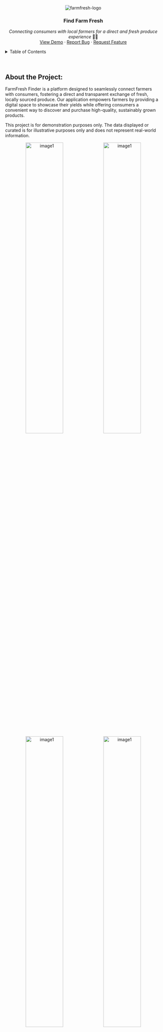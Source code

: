 &nbsp;

<p display="flex" align="center" justify="center">
    <img src="https://github.com/Ktn-mariam/FarmFresh-Finder/assets/113761859/148e7c5a-ad43-480c-bb06-725f77eae9df" alt="farmfresh-logo" />
    <h3 align="center">Find Farm Fresh</h3>
</p>
<p align="center">
    <em>Connecting consumers with local farmers for a direct and fresh produce experience</em> 🧑‍🌾
    <br/>
    <a href="">View Demo</a>
    ·
    <a href="https://github.com/Ktn-mariam/FarmFresh-Finder/issues">Report Bug</a>
    ·
    <a href="https://github.com/Ktn-mariam/FarmFresh-Finder/issues">Request Feature</a>
  </p>

<details>
  <summary>Table of Contents</summary>
  <ol>
    <li>
      <a href="#about-the-project">About The Project</a>
      <ul>
        <li><a href="#built-with">Built With</a></li>
      </ul>
    </li>
    <li>
      <a href="#getting-started">Getting Started</a>
      <ul>
        <li><a href="#prerequisites">Prerequisites</a></li>
        <li><a href="#installation">Installation</a></li>
      </ul>
    </li>
    <li><a href="#usage">Usage</a></li>
    <li><a href="#roadmap">Roadmap</a></li>
    <li><a href="#contributing">Contributing</a></li>
    <li><a href="#license">License</a></li>
    <li><a href="#contact">Contact</a></li>
    <li><a href="#acknowledgments">Acknowledgments</a></li>
  </ol>
</details>

&nbsp;

<h2>About the Project:</h2>

<!-- <div align="center">
       <img src="https://github.com/Ktn-mariam/FarmFresh-Finder/assets/113761859/7c2ff919-aeae-421d-b300-0f32aa1de144" alt="image1" width="75%"/>
</div> -->

FarmFresh Finder is a platform designed to seamlessly connect farmers with consumers, fostering a direct and transparent exchange of fresh, locally sourced produce. Our application empowers farmers by providing a digital space to showcase their yields while offering consumers a convenient way to discover and purchase high-quality, sustainably grown products.

<!-- <h3 align="center" >!! Note: This is a Demo Project !!</h3> -->
<p>This project is for demonstration purposes only. The data displayed or curated is for illustrative purposes only and does not represent real-world information.</p>

<!-- <h3 align="center">Consumer's Profile</h3> -->
<div display="flex" align="center">
       <img src="https://github.com/user-attachments/assets/48ec8886-4a44-47cc-916c-ff35af453c82" alt="image1" width="49%"/>
       <img src="https://github.com/user-attachments/assets/ca45ba1b-c05b-4886-8456-144e740b3fe6" alt="image1" width="49%"/>
</div>

<!-- <div align="center">
</div> -->

<!-- <h3 align="center">Products displayed under categories</h3> -->
<div display="flex" align="center">
       <img src="https://github.com/user-attachments/assets/b53ab44b-35de-4df1-b012-9dc2a55d0d4c" alt="image1" width="49%"/>
       <img src="https://github.com/user-attachments/assets/ea6b53d8-d8f0-4fc3-8a81-76b193e717e3" alt="image1" width="49%"/>
</div>

<!-- <h3 align="center">Product Detail Page</h3>
<div align="center">
</div> -->

<!-- <h3 align="center">Shopping Cart Page</h3> -->
<div display="flex" align="center">
    <img src="https://github.com/user-attachments/assets/0f109b2f-8fc9-4922-aae4-724240f2da00" alt="image1" width="49%"/>
    <img src="https://github.com/user-attachments/assets/e94bd2aa-55fa-4c2b-af1b-8213653eafa1" alt="image1" width="49%"/>
</div>

<!-- <h3 align="center">Farmer's Profile</h3> -->
<div display="flex" align="center">
    <img src="https://github.com/user-attachments/assets/a899482c-55e0-44e4-9394-047cd530ec99" alt="image1" width="49%"/>
    <img src="https://github.com/user-attachments/assets/6fb27a5e-48ec-494f-bbf4-79bf6277abc1" alt="image2" width="49%"/>
    <!-- <img src="https://github.com/user-attachments/assets/d121772c-fec4-455f-bd03-2b12c7a37781" alt="image2" width="49%"/>
    <img src="https://github.com/user-attachments/assets/ae633af6-08a5-4635-a9b5-20bd68053474" alt="image2" width="49%"/> -->
</div>
<!-- 
<h3 align="center">Order's Page</h3>
<div align="center">
</div> -->

<!-- <h3 align="center">Sign Up</h3> -->
<!-- <div display="flex" align="center">
       <img src="https://github.com/Ktn-mariam/FarmFresh-Finder/assets/113761859/6e3359da-2dcb-49b2-94fb-fcfbfb2f7b43" alt="image1" width="49%"/>
       <img src="https://github.com/Ktn-mariam/FarmFresh-Finder/assets/113761859/e3255f6f-fd4f-4f9c-a8ce-261537175a15" alt="image1" width="49%"/>
</div> -->

<!-- <div align="center">
</div> -->

<!-- <h3 align="center">Log In</h3> -->
<!-- <div align="center">
    <img src="https://github.com/user-attachments/assets/1837b757-7666-43dd-bc34-c8f3f977796d" alt="image1" width="70%"/>
</div> -->


### As a consumer, you can:

- Discover fresh farm produce with doorstep delivery.
- Connect with local farmers, explore profiles, and access contact information.
- Leave and read reviews for transparent, trustworthy relationships.
- Join for free, enjoying an open marketplace for farmers and consumers.

### As a farmer, you can:

- Expand your market, and sell directly to consumers beyond local markets.
- Tailor product offerings, pricing, and promotions for market demands and consumer preferences.
- Collect valuable consumer feedback for continuous improvement in product quality and farming practices.
- Utilize a 30-day sales graph to track daily sales, gaining valuable insights.
- Showcase products online for visibility, even without delivery services.

<p align="right"><a href="#readme-top">back to top</a></p>

## API Routes

### 1. Authentication Routes

| Action |  Route  | Method |
|:-----|:--------:|------:|
| User login for farmers and Consumers   | `/api/v1/auth/login` | **POST** |
| Checks if email is already registered    |  `/api/v1/auth/userExists/email/:email`  |   **GET** |
| Checks if name is already registered   | `/api/v1/auth/userExists/:name` |    **GET** |
| Register Farmer   | `/api/v1/auth/register/farmer` |    **POST** |
| Register Consumer   | `/api/v1/auth/register/consumer` |    **POST** |
| Gets User Profile Information if token is present   | `/api/v1/auth` |    **GET** |


### 2. Farmer Routes

| Action |  Route  | Method |
|:-----|:--------:|------:|
| Gets products of Farmer   | `/api/v1/farmers/:farmerID/products` | **GET** |
| Add comment to Farmer    |  `/api/v1/farmers/:farmerID/comments`  |   **PATCH** |
| Get Farmer profile information   | `/api/v1/farmers/:farmerID` |    **GET** |
| Update Farmer   | `/api/v1/farmers/` |    **PATCH** |


### 3. Consumer Routes

| Action |  Route  | Method |
|:-----|:--------:|------:|
| Gets products in shopping cart of Consumer   | `/api/v1/consumers/shoppingCart` | **GET** |
| Adds farmer to following list of Consumer    |  `/api/v1/consumers/followFarmer`  |   **PATCH** |
| Removes farmer from following list of Consumer   | `/api/v1/consumers/unFollowFarmer` |    **PATCH** |
| Get Consumer profile Information   | `/api/v1/consumers/:consumerID` |    **GET** |
| Update Consumer   | `/api/v1/consumers` |    **PATCH** |


### 4. Product Routes

| Action |  Route  | Method |
|:-----|:--------:|------:|
| Get All Products   | `/api/v1/products/` | **GET** |
| Add Product   | `/api/v1/products/` | **POST** |
| Get Top Rated Products    |  `/api/v1/products/topRatedProducts`  |   **GET** |
| Get Discounted Products    |  `/api/v1/products/discountedProducts`  |   **GET** |
| Get Recently added products of Farmer   | `/api/v1/products/lastThirtyDayProducts/:farmerID` |    **GET** |
| Get Product Detail   | `/api/v1/products/:productID` |    **GET** |
| Delete Product   | `/api/v1/products/:productID` |    **DELETE** |
| Update Product   | `/api/v1/products/:productID` |    **PATCH** |
| Get Products of Category   | `/api/v1/products/category/:parentCategory` |    **GET** |
| Get Product Detail for Order   | `/api/v1/products/orderDetail/:productID` |    **GET** |


### 5. Order Routes

| Action |  Route  | Method |
|:-----|:--------:|------:|
| Get Orders of User   | `/api/v1/orders/` | **GET** |
| Add Order   | `/api/v1/orders/` | **POST** |
| Get Orders that need Review    |  `/api/v1/orders/reviewOrders`  |   **GET** |
| Get Earning stats of Farmer For Graph    |  `/api/v1/orders/getEarningsForLast30Days`  |   **GET** |
| Update Order   | `/api/v1/orders/:orderID` |    **PATCH** |
| Delete Order   | `/api/v1/orders/:orderID` |    **DELETE** |


### 6. Comment Routes

| Action |  Route  | Method |
|:-----|:--------:|------:|
| Get Number of Comments for Farmer   | `/api/v1/comments/farmer/:farmerID/count` | **GET** |
| Get Comments of Farmer   | `/api/v1/comments//farmer/:farmerID` | **GET** |
| Get Number of Comments for Product   | `/api/v1/comments/product/:productID/count` | **GET** |
| Get Comments of Product   | `/api/v1/comments/product/:productID` | **GET** |

<p align="right"><a href="#readme-top">back to top</a></p>
